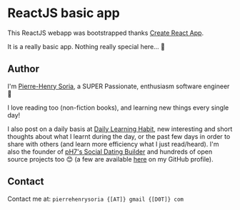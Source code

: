 # ReactJS basic app

This ReactJS webapp was bootstrapped thanks [Create React App](https://github.com/facebook/create-react-app).

It is a really basic app. Nothing really special here... 🙂


## Author

I'm [Pierre-Henry Soria](http://ph7.me/about-me/), a SUPER Passionate, enthusiasm software engineer 🤖

I love reading too (non-fiction books), and learning new things every single day!

I also post on a daily basis at [Daily Learning Habit](http://dailylearninghabit.com), new interesting and short thoughts about what I learnt during the day, or the past few days in order to share with others (and learn more efficiency what I just read/heard).
I'm also the founder of [pH7's Social Dating Builder](https://github.com/pH7Software/pH7-Social-Dating-CMS) and hundreds of open source projects too 😊 (a  few are available [here](https://github.com/pH-7?tab=repositories) on my GitHub profile).


## Contact

Contact me at: `pierrehenrysoria {[AT]} gmail {[D0T]} com`
